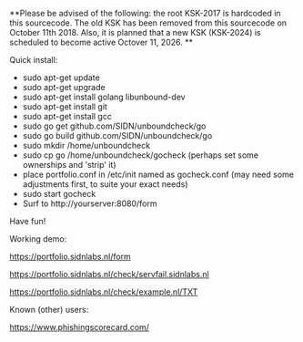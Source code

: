 **Please be advised of the following: the root KSK-2017 is hardcoded in this sourcecode. The old KSK has been removed from this sourcecode on October 11th 2018. Also, it is planned that a new KSK (KSK-2024) is scheduled to become active Octover 11, 2026. ** 

Quick install:

- sudo apt-get update
- sudo apt-get upgrade
- sudo apt-get install golang libunbound-dev
- sudo apt-get install git
- sudo apt-get install gcc
- sudo go get github.com/SIDN/unboundcheck/go
- sudo go build github.com/SIDN/unboundcheck/go
- sudo mkdir /home/unboundcheck
- sudo cp go /home/unboundcheck/gocheck
  (perhaps set some ownerships and 'strip' it)
- place portfolio.conf in /etc/init named as gocheck.conf
  (may need some adjustments first, to suite your exact needs)
- sudo start gocheck
- Surf to http://yourserver:8080/form

Have fun!

Working demo:

https://portfolio.sidnlabs.nl/form

https://portfolio.sidnlabs.nl/check/servfail.sidnlabs.nl

https://portfolio.sidnlabs.nl/check/example.nl/TXT

Known (other) users:

https://www.phishingscorecard.com/

